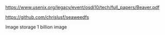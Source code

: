https://www.usenix.org/legacy/event/osdi10/tech/full_papers/Beaver.pdf

https://github.com/chrislusf/seaweedfs

Image storage
1 billion image
